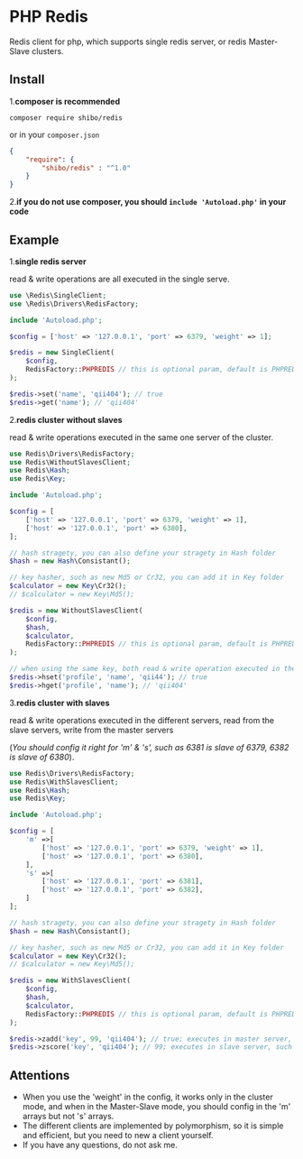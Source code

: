 # PHP Redis
Redis client for php, which supports single redis server, or redis Master-Slave clusters.


## Install

1.**composer is recommended**

`composer require shibo/redis`

or in your `composer.json`

```json
{
    "require": {
        "shibo/redis" : "^1.0"
    }
}
```

2.**if you do not use composer, you should `include 'Autoload.php'` in your code**


## Example

1.**single redis server**

read & write operations are all executed in the single serve.

```php
use \Redis\SingleClient;
use \Redis\Drivers\RedisFactory;

include 'Autoload.php';

$config = ['host' => '127.0.0.1', 'port' => 6379, 'weight' => 1];

$redis = new SingleClient(
    $config,
    RedisFactory::PHPREDIS // this is optional param, default is PHPREDIS driver
);

$redis->set('name', 'qii404'); // true
$redis->get('name'); // 'qii404'
```

2.**redis cluster without slaves**

read & write operations executed in the same one server of the cluster.

```php
use Redis\Drivers\RedisFactory;
use Redis\WithoutSlavesClient;
use Redis\Hash;
use Redis\Key;

include 'Autoload.php';

$config = [
    ['host' => '127.0.0.1', 'port' => 6379, 'weight' => 1],
    ['host' => '127.0.0.1', 'port' => 6380],
];

// hash stragety, you can also define your stragety in Hash folder
$hash = new Hash\Consistant();

// key hasher, such as new Md5 or Cr32, you can add it in Key folder
$calculator = new Key\Cr32();
// $calculator = new Key\Md5();

$redis = new WithoutSlavesClient(
    $config,
    $hash,
    $calculator,
    RedisFactory::PHPREDIS // this is optional param, default is PHPREDIS driver
);

// when using the same key, both read & write operation executed in the same server, such as port 6379
$redis->hset('profile', 'name', 'qii44'); // true
$redis->hget('profile', 'name'); // 'qii404'
```

3.**redis cluster with slaves**

read & write operations executed in the different servers, read from the slave servers, write from the master servers

(*You should config it right for 'm' & 's', such as 6381 is slave of 6379, 6382 is slave of 6380*).

```php
use Redis\Drivers\RedisFactory;
use Redis\WithSlavesClient;
use Redis\Hash;
use Redis\Key;

include 'Autoload.php';

$config = [
    'm' =>[
        ['host' => '127.0.0.1', 'port' => 6379, 'weight' => 1],
        ['host' => '127.0.0.1', 'port' => 6380],
    ],
    's' =>[
        ['host' => '127.0.0.1', 'port' => 6381],
        ['host' => '127.0.0.1', 'port' => 6382],
    ]
];

// hash stragety, you can also define your stragety in Hash folder
$hash = new Hash\Consistant();

// key hasher, such as new Md5 or Cr32, you can add it in Key folder
$calculator = new Key\Cr32();
// $calculator = new Key\Md5();

$redis = new WithSlavesClient(
    $config,
    $hash,
    $calculator,
    RedisFactory::PHPREDIS // this is optional param, default is PHPREDIS driver
);

$redis->zadd('key', 99, 'qii404'); // true; executes in master server, such as port 6379
$redis->zscore('key', 'qii404'); // 99; executes in slave server, such as port 6381
```

## Attentions

- When you use the 'weight' in the config, it works only in the cluster mode, and when in the Master-Slave mode, you should config in the 'm' arrays but not 's' arrays.
- The different clients are implemented by polymorphism, so it is simple and efficient, but you need to new a client yourself.
- If you have any questions, do not ask me.
